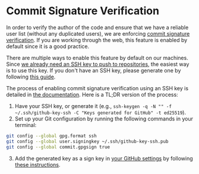 # Commit Signature Verification

In order to verify the author of the code and ensure that we have a reliable user list (without any duplicated users), we are enforcing [commit signature verification](https://docs.github.com/en/authentication/managing-commit-signature-verification/about-commit-signature-verification). If you are working through the web, this feature is enabled by default since it is a good practice.

There are multiple ways to enable this feature by default on our machines. Since [we already need an SSH key to push to repositories](https://docs.github.com/en/authentication/connecting-to-github-with-ssh), the easiest way is to use this key. If you don't have an SSH key, please generate one by following [this guide](https://docs.github.com/en/authentication/connecting-to-github-with-ssh/generating-a-new-ssh-key-and-adding-it-to-the-ssh-agent).

The process of enabling commit signature verification using an SSH key is detailed in [the documentation](https://docs.github.com/en/authentication/managing-commit-signature-verification/telling-git-about-your-signing-key#telling-git-about-your-ssh-key). Here is a TL;DR version of the process:

1. Have your SSH key, or generate it (e.g., `ssh-keygen -q -N "" -f ~/.ssh/github-key-ssh -C "Keys generated for GitHub" -t ed25519`).
2. Set up your Git configuration by running the following commands in your terminal:

```sh
git config --global gpg.format ssh
git config --global user.signingkey ~/.ssh/github-key-ssh.pub
git config --global commit.gpgsign true
```

3. Add the generated key as a sign key in [your GitHub settings](https://github.com/settings/keys) by following [these instructions](https://docs.github.com/en/authentication/connecting-to-github-with-ssh/adding-a-new-ssh-key-to-your-github-account#adding-a-new-ssh-key-to-your-account).
